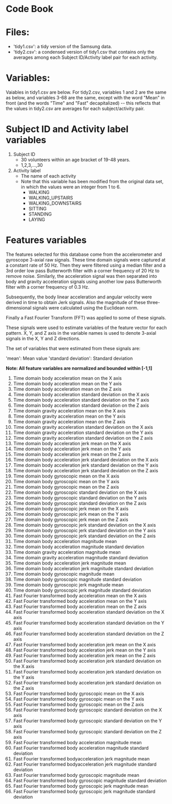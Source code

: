 Code Book
==============================

Files:
==============================
- 'tidy1.csv': a tidy version of the Samsung data.
- 'tidy2.csv': a condensed version of tidy1.csv that contains only the averages among each Subject ID/Activity label pair for each activity.

Variables:
==============================
Vaiables in tidy1.csv are below. For tidy2.csv, variables 1 and 2 are the same as below, and variables 3-68 are the same, except with the word "Mean" in front (and the words "Time" and "Fast" decapitalized) -- this reflects that the values in tidy2.csv are averages for each subject/activity pair.

Subject ID and Activity label variables
=================================
1.	Subject ID
    * 30 volunteers within an age bracket of 19-48 years.
    * 1,2,3,...,30
2.	Activity label
    * The name of each activity
    * Note that this variable has been modified from the original data set, in which the values were an integer from 1 to 6. 
        * WALKING
        * WALKING_UPSTAIRS
        * WALKING_DOWNSTAIRS
        * SITTING
        * STANDING
        * LAYING

Features variables
=================================
The features selected for this database come from the accelerometer and gyroscope 3-axial raw signals. These time domain signals were captured at a constant rate of 50 Hz. Then they were filtered using a median filter and a 3rd order low pass Butterworth filter with a corner frequency of 20 Hz to remove noise. Similarly, the acceleration signal was then separated into body and gravity acceleration signals using another low pass Butterworth filter with a corner frequency of 0.3 Hz. 

Subsequently, the body linear acceleration and angular velocity were derived in time to obtain Jerk signals. Also the magnitude of these three-dimensional signals were calculated using the Euclidean norm. 

Finally a Fast Fourier Transform (FFT) was applied to some of these signals. 

These signals were used to estimate variables of the feature vector for each pattern.
X, Y, and Z axis in the variable names is used to denote 3-axial signals in the X, Y and Z directions.

The set of variables that were estimated from these signals are: 

'mean': Mean value
'standard deviation': Standard deviation

**Note: All feature variables are normalized and bounded within [-1,1]**    

1.	Time domain body acceleration mean on the X axis
2.	Time domain body acceleration mean on the Y axis
3.	Time domain body acceleration mean on the Z axis
4.	Time domain body acceleration standard deviation on the X axis
5.	Time domain body acceleration standard deviation on the Y axis
6.	Time domain body acceleration standard deviation on the Z axis
7.	Time domain gravity acceleration mean on the X axis
8.	Time domain gravity acceleration mean on the Y axis
9.	Time domain gravity acceleration mean on the Z axis
10.	Time domain gravity acceleration standard deviation on the X axis
11.	Time domain gravity acceleration standard deviation on the Y axis
12.	Time domain gravity acceleration standard deviation on the Z axis
13.	Time domain body acceleration jerk mean on the X axis
14.	Time domain body acceleration jerk mean on the Y axis
15.	Time domain body acceleration jerk mean on the Z axis
16.	Time domain body acceleration jerk standard deviation on the X axis
17.	Time domain body acceleration jerk standard deviation on the Y axis
18.	Time domain body acceleration jerk standard deviation on the Z axis
19.	Time domain body gyroscopic mean on the X axis
20.	Time domain body gyroscopic mean on the Y axis
21.	Time domain body gyroscopic mean on the Z axis
22.	Time domain body gyroscopic standard deviation on the X axis
23.	Time domain body gyroscopic standard deviation on the Y axis
24.	Time domain body gyroscopic standard deviation on the Z axis
25.	Time domain body gyroscopic jerk mean on the X axis
26.	Time domain body gyroscopic jerk mean on the Y axis
27.	Time domain body gyroscopic jerk mean on the Z axis
28.	Time domain body gyroscopic jerk standard deviation on the X axis
29.	Time domain body gyroscopic jerk standard deviation on the Y axis
30.	Time domain body gyroscopic jerk standard deviation on the Z axis
31.	Time domain body acceleration magnitude mean
32.	Time domain body acceleration magnitude standard deviation
33.	Time domain gravity acceleration magnitude mean
34.	Time domain gravity acceleration magnitude standard deviation
35.	Time domain body acceleration jerk magnitude mean
36.	Time domain body acceleration jerk magnitude standard deviation
37.	Time domain body gyroscopic magnitude mean
38.	Time domain body gyroscopic magnitude standard deviation
39.	Time domain body gyroscopic jerk magnitude mean
40.	Time domain body gyroscopic jerk magnitude standard deviation
41.	Fast Fourier transformed body acceleration mean on the X axis
42.	Fast Fourier transformed body acceleration mean on the Y axis
43.	Fast Fourier transformed body acceleration mean on the Z axis
44.	Fast Fourier transformed body acceleration standard deviation on the X axis
45.	Fast Fourier transformed body acceleration standard deviation on the Y axis
46.	Fast Fourier transformed body acceleration standard deviation on the Z axis
47.	Fast Fourier transformed body acceleration jerk mean on the X axis
48.	Fast Fourier transformed body acceleration jerk mean on the Y axis
49.	Fast Fourier transformed body acceleration jerk mean on the Z axis
50.	Fast Fourier transformed body acceleration jerk standard deviation on the X axis
51.	Fast Fourier transformed body acceleration jerk standard deviation on the Y axis
52.	Fast Fourier transformed body acceleration jerk standard deviation on the Z axis
53.	Fast Fourier transformed body gyroscopic mean on the X axis
54.	Fast Fourier transformed body gyroscopic mean on the Y axis
55.	Fast Fourier transformed body gyroscopic mean on the Z axis
56.	Fast Fourier transformed body gyroscopic standard deviation on the X axis
57.	Fast Fourier transformed body gyroscopic standard deviation on the Y axis
58.	Fast Fourier transformed body gyroscopic standard deviation on the Z axis
59.	Fast Fourier transformed body acceleration magnitude mean
60.	Fast Fourier transformed body acceleration magnitude standard deviation
61.	Fast Fourier transformed bodyacceleration jerk magnitude mean
62.	Fast Fourier transformed bodyacceleration jerk magnitude standard deviation
63.	Fast Fourier transformed body gyroscopic magnitude mean
64.	Fast Fourier transformed body gyroscopic magnitude standard deviation
65.	Fast Fourier transformed body gyroscopic jerk magnitude mean
66.	Fast Fourier transformed body gyroscopic jerk magnitude standard deviation
